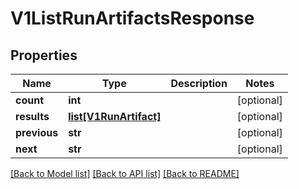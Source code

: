 # V1ListRunArtifactsResponse


## Properties
Name | Type | Description | Notes
------------ | ------------- | ------------- | -------------
**count** | **int** |  | [optional] 
**results** | [**list[V1RunArtifact]**](V1RunArtifact.md) |  | [optional] 
**previous** | **str** |  | [optional] 
**next** | **str** |  | [optional] 

[[Back to Model list]](../README.md#documentation-for-models) [[Back to API list]](../README.md#documentation-for-api-endpoints) [[Back to README]](../README.md)


